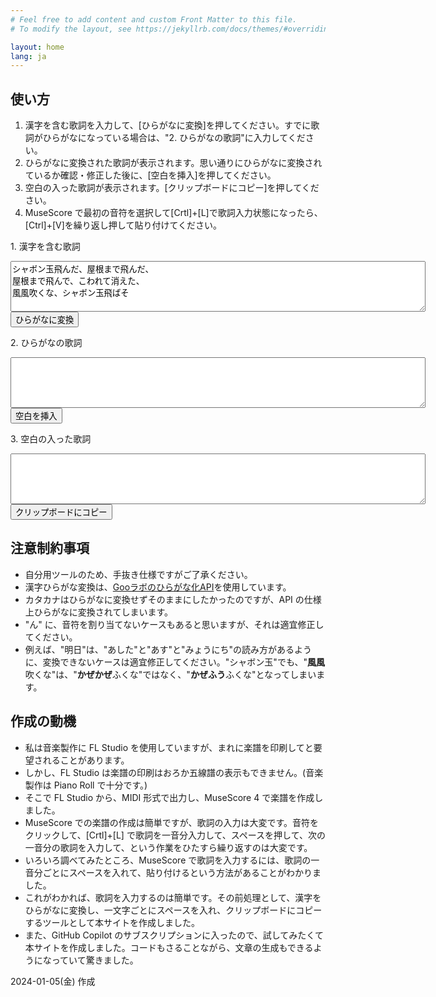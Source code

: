 ```yaml
---
# Feel free to add content and custom Front Matter to this file.
# To modify the layout, see https://jekyllrb.com/docs/themes/#overriding-theme-defaults

layout: home
lang: ja
---
```

<script>
    //lyrics に入力されたテキストの漢字をGooラボのひらがな化API ひらがなに変換して、lyrics_kana に入れる
    function convertKana() {
        let lyrics = document.getElementById("lyrics").value;
        let lyrics_kana = document.getElementById("lyrics_kana");

        //lyrics から句読点"、。"を除去する。
        lyrics = lyrics.replace(/[、。]/g, "");

        let url = "https://labs.goo.ne.jp/api/hiragana";
        let data = {
            "app_id": "5cf24bdf1cd2fe5e261f5ccbaa363a2158e54ca212e1d742306e635f58ea530f",
            "sentence": lyrics,
            "output_type": "hiragana"
        };
        let xhr = new XMLHttpRequest();
        xhr.open("POST", url, true);
        xhr.setRequestHeader("Content-Type", "application/json");
        xhr.onreadystatechange = function() {
            if (xhr.readyState === 4 && xhr.status === 200) {
                let response = JSON.parse(xhr.responseText);
                lyrics_kana.value = response.converted;
            }
        };
        xhr.send(JSON.stringify(data));
    }

    function putSpace() {
        let lyrics_kana = document.getElementById("lyrics_kana").value;
        //lyrics_kana に連続した空白があれば、一つにする
        lyrics_kana = lyrics_kana.replace(/\s+/g, " ");
        let lyrics_space = document.getElementById("lyrics_space");
        lyrics_space.value = putSpacesBetweenLetters(lyrics_kana);
    }

// lyrics_kana の一文字ごとに空白を入れて、lyrics_space に格納する関数 putSpacesBetweenLetters を作成する ただし、次の文字の前には空白を入れない "んっゃゅょぁぃぅぇぉー" ただし、既に空白が入っている場合は、空白を入れない

function putSpacesBetweenLetters(lyrics_kana) {

    let lyrics_space = '';
    const noSpaceBefore = "っゃゅょぁぃぅぇぉー";

    for (let i = 0; i < lyrics_kana.length; i++) {
        if (lyrics_kana[i] !== ' ' && !(i < lyrics_kana.length - 1 && noSpaceBefore.includes(lyrics_kana[i + 1]))) {
            lyrics_space += lyrics_kana[i] + ' ';
        } else {
            lyrics_space += lyrics_kana[i];
        }
    }

    // lyrics_space に連続した空白があれば、一つにする
    lyrics_space = lyrics_space.replace(/\s+/g, " ");

    //行末に空白があれば、削除する
    lyrics_space = lyrics_space.replace(/\s+$/g, "");

    return lyrics_space;
}

// lyrics_space の値をクリップボードにコピーする関数 copytoClipboard() を作成する
function copytoClipboard() {
    let lyrics_space = document.getElementById("lyrics_space").value;
    navigator.clipboard.writeText(lyrics_space);
}

</script>

## 使い方

1. 漢字を含む歌詞を入力して、[ひらがなに変換]を押してください。すでに歌詞がひらがなになっている場合は、"2. ひらがなの歌詞"に入力してください。
2. ひらがなに変換された歌詞が表示されます。思い通りにひらがなに変換されているか確認・修正した後に、[空白を挿入]を押してください。
3. 空白の入った歌詞が表示されます。[クリップボードにコピー]を押してください。
4. MuseScore で最初の音符を選択して[Crtl]+[L]で歌詞入力状態になったら、[Ctrl]+[V]を繰り返し押して貼り付けてください。

<label>1. 漢字を含む歌詞</label>
<textarea id="lyrics" rows="5" cols="80" value="">シャボン玉飛んだ、屋根まで飛んだ、
屋根まで飛んで、こわれて消えた、
風風吹くな、シャボン玉飛ばそ
</textarea>
<input type="button" value="ひらがなに変換" onclick="convertKana()" />

<label>2. ひらがなの歌詞</label>
<textarea id="lyrics_kana" rows="5" cols="80" value=""></textarea>
<input type="button" value="空白を挿入" onclick="putSpace()" />

<label>3. 空白の入った歌詞</label>
<textarea id="lyrics_space" rows="5" cols="80" value=""></textarea>
<input type="button" value="クリップボードにコピー" onclick="copytoClipboard()" />

## 注意制約事項

- 自分用ツールのため、手抜き仕様ですがご了承ください。
- 漢字ひらがな変換は、[Gooラボのひらがな化API](https://labs.goo.ne.jp/api/jp/hiragana-translation/)を使用しています。
- カタカナはひらがなに変換せずそのままにしたかったのですが、API の仕様上ひらがなに変換されてしまいます。
- "ん" に、音符を割り当てないケースもあると思いますが、それは適宜修正してください。
- 例えば、"明日"は、"あした"と"あす"と"みょうにち"の読み方があるように、変換できないケースは適宜修正してください。"シャボン玉"でも、"**風風**吹くな"は、"**かぜかぜ**ふくな"ではなく、"**かぜふう**ふくな"となってしまいます。

## 作成の動機

- 私は音楽製作に FL Studio を使用していますが、まれに楽譜を印刷してと要望されることがあります。
- しかし、FL Studio は楽譜の印刷はおろか五線譜の表示もできません。(音楽製作は Piano Roll で十分です。)
- そこで FL Studio から、MIDI 形式で出力し、MuseScore 4 で楽譜を作成しました。
- MuseScore での楽譜の作成は簡単ですが、歌詞の入力は大変です。音符をクリックして、[Crtl]+[L] で歌詞を一音分入力して、スペースを押して、次の一音分の歌詞を入力して、という作業をひたすら繰り返すのは大変です。
- いろいろ調べてみたところ、MuseScore で歌詞を入力するには、歌詞の一音分ごとにスペースを入れて、貼り付けるという方法があることがわかりました。
- これがわかれば、歌詞を入力するのは簡単です。その前処理として、漢字をひらがなに変換し、一文字ごとにスペースを入れ、クリップボードにコピーするツールとして本サイトを作成しました。
- また、GitHub Copilot のサブスクリプションに入ったので、試してみたくて本サイトを作成しました。コードもさることながら、文章の生成もできるようになっていて驚きました。

2024-01-05(金) 作成